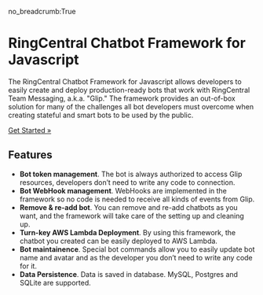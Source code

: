 no_breadcrumb:True

# RingCentral Chatbot Framework for Javascript

The RingCentral Chatbot Framework for Javascript allows developers to easily create and deploy production-ready bots that work with RingCentral Team Messaging, a.k.a. "Glip." The framework provides an out-of-box solution for many of the challenges all bot developers must overcome when creating stateful and smart bots to be used by the public.

<div class="text-center mb-4">
<a href="./developers/get-started" class="btn btn-primary btn-lg">Get Started &raquo;</a>
</div>

## Features

* **Bot token management**. The bot is always authorized to access Glip resources, developers don’t need to write any code to connection.
* **Bot WebHook management**. WebHooks are implemented in the framework so no code is needed to receive all kinds of events from Glip.
* **Remove & re-add bot**. You can remove and re-add chatbots as you want, and the framework will take care of the setting up and cleaning up.
* **Turn-key AWS Lambda Deployment**. By using this framework, the chatbot you created can be easily deployed to AWS Lambda.
* **Bot maintainence**. Special bot commands allow you to easily update bot name and avatar and as the developer you don’t need to write any code for it.
* **Data Persistence**. Data is saved in database. MySQL, Postgres and SQLite are supported.